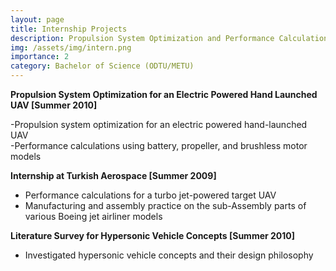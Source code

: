 ```yaml
---
layout: page
title: Internship Projects
description: Propulsion System Optimization and Performance Calculations
img: /assets/img/intern.png
importance: 2
category: Bachelor of Science (ODTU/METU)
---
```

 

**Propulsion System Optimization for an Electric Powered Hand Launched UAV [Summer 2010]** 
 
 -Propulsion system optimization for  an electric powered hand-launched UAV  
 -Performance calculations using battery, propeller, and brushless motor models


**Internship at Turkish Aerospace [Summer 2009]** 

 - Performance calculations for a turbo jet-powered target UAV
 - Manufacturing and assembly practice on the sub-Assembly parts of various Boeing jet airliner models


**Literature Survey for Hypersonic Vehicle Concepts [Summer 2010]** 
 
 - Investigated hypersonic vehicle concepts and their design philosophy 


<!---
<div class="row">
    <div class="col-sm mt-3 mt-md-0">
        {% include figure.html path="assets/img/dbf0.jpg" title="example image" class="img-fluid rounded z-depth-1" %}
    </div>
    <div class="col-sm mt-3 mt-md-0">
        {% include figure.html path="assets/img/dbf1.jpg" title="example image" class="img-fluid rounded z-depth-1" %}
    </div>
    <div class="col-sm mt-3 mt-md-0">
        {% include figure.html path="assets/img/acc0.jpg" title="example image" class="img-fluid rounded z-depth-1" %}
    </div>
</div>
<div class="caption">
    ...
</div>
 --->
 
 
